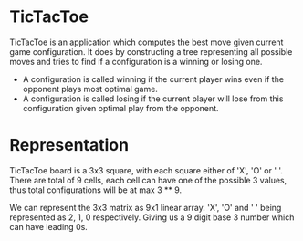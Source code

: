 # TicTacToe
TicTacToe is an application which computes the best move given current game configuration.
It does by constructing a tree representing all possible moves and tries to find if a configuration is a winning or losing one.

- A configuration is called winning if the current player wins even if the opponent plays most optimal game.
- A configuration is called losing if the current player will lose from this configuration given optimal play from the opponent.

# Representation 
TicTacToe board is a 3x3 square, with each square either of 'X', 'O' or ' '.  There are total of 9 cells, each cell can have one of the possible 3 values, thus total configurations will be at max 3 ** 9.

We can represent the 3x3 matrix as 9x1 linear array. 'X', 'O' and ' ' being represented as 2, 1, 0 respectively. Giving us a 9 digit base 3 number which can have leading 0s.





